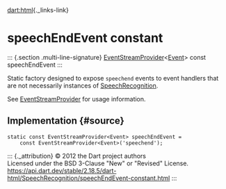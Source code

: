 [dart:html](../../dart-html/dart-html-library){._links-link}

speechEndEvent constant
=======================

::: {.section .multi-line-signature}
[EventStreamProvider](../eventstreamprovider-class)\<[Event](../event-class)\>
const speechEndEvent
:::

Static factory designed to expose `speechend` events to event handlers
that are not necessarily instances of
[SpeechRecognition](../speechrecognition-class).

See [EventStreamProvider](../eventstreamprovider-class) for usage
information.

Implementation {#source}
--------------

``` {.language-dart data-language="dart"}
static const EventStreamProvider<Event> speechEndEvent =
    const EventStreamProvider<Event>('speechend');
```

::: {._attribution}
© 2012 the Dart project authors\
Licensed under the BSD 3-Clause \"New\" or \"Revised\" License.\
<https://api.dart.dev/stable/2.18.5/dart-html/SpeechRecognition/speechEndEvent-constant.html>
:::

